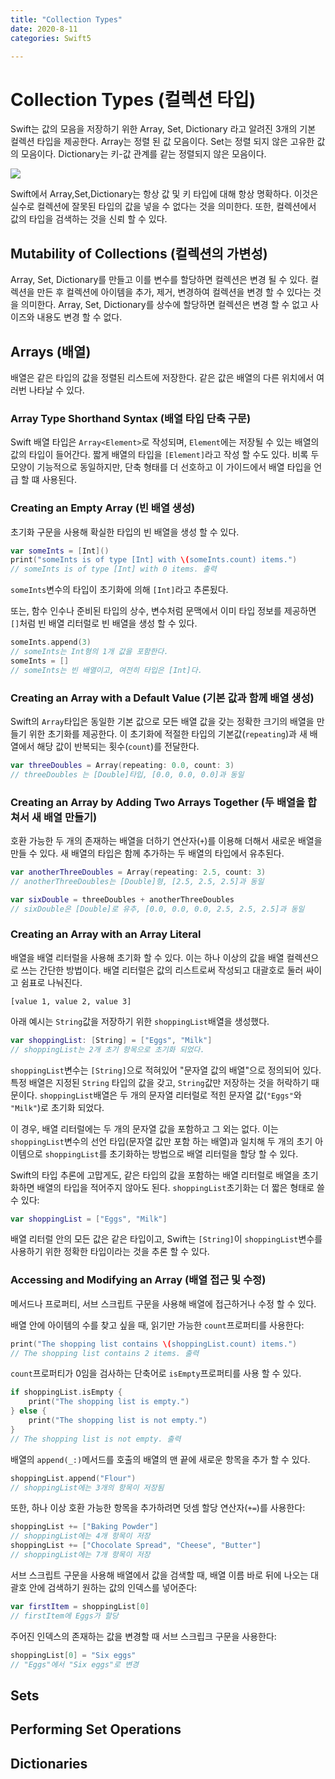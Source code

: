 ```yaml
---
title: "Collection Types"
date: 2020-8-11
categories: Swift5

---
```


# Collection Types (컬렉션 타입)

Swift는 값의 모음을 저장하기 위한 Array, Set, Dictionary 라고 알려진 3개의 기본 컬렉션 타입을 제공한다. Array는 정렬 된 값 모음이다. Set는 정렬 되지 않은 고유한 값의 모음이다. Dictionary는 키-값 관계를 같는 정렬되지 않은 모음이다.

![](https://docs.swift.org/swift-book/_images/CollectionTypes_intro_2x.png)

Swift에서 Array,Set,Dictionary는 항상 값 및 키 타입에 대해 항상 명확하다. 이것은 실수로 컬렉션에 잘못된 타입의 값을 넣을 수 없다는 것을 의미한다. 또한, 컬렉션에서 값의 타입을 검색하는 것을 신뢰 할 수 있다.<br>



## Mutability of Collections (컬렉션의 가변성)

Array, Set, Dictionary를 만들고 이를 변수를 할당하면 컬렉션은 변경 될 수 있다. 컬렉션을 만든 후 컬렉션에 아이템을 추가, 제거, 변경하여 컬렉션을 변경 할 수 있다는 것을 의미한다. Array, Set, Dictionary를 상수에 할당하면 컬렉션은 변경 할 수 없고 사이즈와 내용도 변경 할 수 없다.<br>



## Arrays (배열)

배열은 같은 타입의 값을 정렬된 리스트에 저장한다. 같은 값은 배열의 다른 위치에서 여러번 나타날 수 있다. <br>



### Array Type Shorthand Syntax (배열 타입 단축 구문)

Swift 배열 타입은 `Array<Element>`로 작성되며, `Element`에는 저장될 수 있는 배열의 값의 타입이 들어간다. 짧게 배열의 타입을 `[Element]`라고 작성 할 수도 있다. 비록 두 모양이 기능적으로 동일하지만, 단축 형태를 더 선호하고 이 가이드에서 배열 타입을 언급 할 떄 사용된다.



### Creating an Empty Array (빈 배열 생성)

초기화 구문을 사용해 확실한 타입의 빈 배열을 생성 할 수 있다.

```swift
var someInts = [Int]()
print("someInts is of type [Int] with \(someInts.count) items.")
// someInts is of type [Int] with 0 items. 출력
```

`someInts`변수의 타입이 초기화에 의해 `[Int]`라고 추론됬다. <br>



또는, 함수 인수나 준비된 타입의 상수, 변수처럼 문맥에서 이미 타입 정보를 제공하면 `[]`처럼 빈 배열 리터럴로 빈 배열을 생성 할 수 있다.

```swift
someInts.append(3)
// someInts는 Int형의 1개 값을 포함한다.
someInts = []
// someInts는 빈 배열이고, 여전히 타입은 [Int]다.
```



### Creating an Array with a Default Value (기본 값과 함께 배열 생성)

Swift의 `Array`타입은 동일한 기본 값으로 모든 배열 값을 갖는 정확한 크기의 배열을 만들기 위한 초기화를 제공한다. 이 초기화에 적절한 타입의 기본값(`repeating`)과 새 배열에서 해당 값이 반복되는 횟수(`count`)를 전달한다.

```swift
var threeDoubles = Array(repeating: 0.0, count: 3)
// threeDoubles 는 [Double]타입, [0.0, 0.0, 0.0]과 동일
```



### Creating an Array by Adding Two Arrays Together (두 배열을 합쳐서 새 배열 만들기)

호환 가능한 두 개의 존재하는 배열을 더하기 연산자(`+`)를 이용해 더해서 새로운 배열을 만들 수 있다. 새 배열의 타입은 함께 추가하는 두 배열의 타입에서 유추된다.

```swift
var anotherThreeDoubles = Array(repeating: 2.5, count: 3)
// anotherThreeDoubles는 [Double]형, [2.5, 2.5, 2.5]과 동일

var sixDouble = threeDoubles + anotherThreeDoubles
// sixDouble은 [Double]로 유추, [0.0, 0.0, 0.0, 2.5, 2.5, 2.5]과 동일
```



### Creating an Array with an Array Literal

배열을 배열 리터럴을 사용해 초기화 할 수 있다. 이는 하나 이상의 값을 배열 컬렉션으로 쓰는 간단한 방법이다. 배열 리터럴은 값의 리스트로써 작성되고 대괄호로 둘러 싸이고 쉼표로 나눠진다.

`[value 1, value 2, value 3]`

아래 예시는 `String`값을 저장하기 위한 `shoppingList`배열을 생성했다.

```swift
var shoppingList: [String] = ["Eggs", "Milk"]
// shoppingList는 2개 초기 항목으로 초기화 되었다.
```

`shoppingList`변수는 `[String]`으로 적혀있어 "문자열 값의 배열"으로 정의되어 있다. 특정 배열은 지정된 `String` 타입의 값을 갖고, `String`값만 저장하는 것을 허락하기 때문이다. `shoppingList`배열은 두 개의 문자열 리터럴로 적힌 문자열 값(`"Eggs"`와 `"Milk"`)로 초기화 되었다.<br>

이 경우, 배열 리터럴에는 두 개의 문자열 값을 포함하고 그 외는 없다. 이는 `shoppingList`변수의 선언 타입(문자열 값만 포함 하는 배열)과 일치해 두 개의 초기 아이템으로 `shoppingList`를 초기화하는 방법으로 배열 리터럴을 할당 할 수 있다.<br>



Swift의 타입 추론에 고맙게도, 같은 타입의 값을 포함하는 배열 리터럴로 배열을 초기화하면 배열의 타입을 적어주지 않아도 된다. `shoppingList`초기화는 더 짧은 형태로 쓸 수 있다:

```swift
var shoppingList = ["Eggs", "Milk"]
```

배열 리터럴 안의 모든 값은 같은 타입이고, Swift는 `[String]`이 `shoppingList`변수를 사용하기 위한 정확한 타입이라는 것을 추론 할 수 있다.



### Accessing and Modifying an Array (배열 접근 및 수정)

메서드나 프로퍼티, 서브 스크립트 구문을 사용해 배열에 접근하거나 수정 할 수 있다.<br>



배열 안에 아이템의 수를 찾고 싶을 때, 읽기만 가능한 `count`프로퍼티를 사용한다:

```Swift
print("The shopping list contains \(shoppingList.count) items.")
// The shopping list contains 2 items. 출력
```

`count`프로퍼티가 0임을 검사하는 단축어로 `isEmpty`프로퍼티를 사용 할 수 있다.

```swift
if shoppingList.isEmpty {
    print("The shopping list is empty.")
} else {
    print("The shopping list is not empty.")
}
// The shopping list is not empty. 출력
```

배열의 `append(_:)`메서드를 호출의 배열의 맨 끝에 새로운 항목을 추가 할 수 있다.

```swift
shoppingList.append("Flour")
// shoppingList에는 3개의 항목이 저장됨
```

또한, 하나 이상 호환 가능한 항목을 추가하려면 덧셈 할당 연산자(`+=`)를 사용한다:

```swift
shoppingList += ["Baking Powder"]
// shoppingList에는 4개 항목이 저장
shoppingList += ["Chocolate Spread", "Cheese", "Butter"]
// shoppingList에는 7개 항목이 저장

```

서브 스크립트 구문을 사용해 배열에서 값을 검색할 때, 배열 이름 바로 뒤에 나오는 대괄호 안에 검색하기 원하는 값의 인덱스를 넣어준다:

```swift
var firstItem = shoppingList[0]
// firstItem에 Eggs가 할당
```

주어진 인덱스의 존재하는 값을 변경할 때 서브 스크립크 구문을 사용한다:

```swift
shoppingList[0] = "Six eggs"
// "Eggs"에서 "Six eggs"로 변경
```



## Sets



## Performing Set Operations



## Dictionaries





